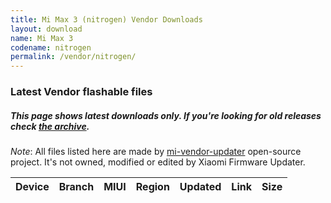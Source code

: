 ```yaml
---
title: Mi Max 3 (nitrogen) Vendor Downloads
layout: download
name: Mi Max 3
codename: nitrogen
permalink: /vendor/nitrogen/
---
```


### Latest Vendor flashable files
##### This page shows latest downloads only. If you're looking for old releases check [the archive](/archive/vendor/nitrogen/).

*Note*: All files listed here are made by [mi-vendor-updater](https://github.com/TryHardDood/mi-vendor-updater) open-source project. It's not owned, modified or edited by Xiaomi Firmware Updater.

<div class="table-responsive-md" id="table-wrapper">
    <table id="vendor" class="compact table table-striped table-hover table-sm">
        <thead class="thead-dark">
            <tr>
                <th>Device</th>
                <th>Branch</th>
                <th>MIUI</th>
                <th>Region</th>
                <th>Updated</th>
                <th>Link</th>
                <th>Size</th>
            </tr>
        </thead>
        <script>loadVendorDownloads('nitrogen', 'latest')</script>
    </table>
</div>
